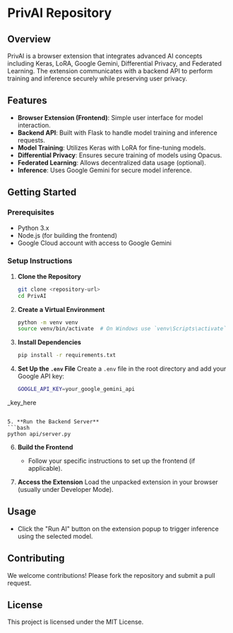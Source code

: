 
# PrivAI Repository

## Overview
PrivAI is a browser extension that integrates advanced AI concepts including Keras, LoRA, Google Gemini, Differential Privacy, and Federated Learning. The extension communicates with a backend API to perform training and inference securely while preserving user privacy.

## Features
- **Browser Extension (Frontend)**: Simple user interface for model interaction.
- **Backend API**: Built with Flask to handle model training and inference requests.
- **Model Training**: Utilizes Keras with LoRA for fine-tuning models.
- **Differential Privacy**: Ensures secure training of models using Opacus.
- **Federated Learning**: Allows decentralized data usage (optional).
- **Inference**: Uses Google Gemini for secure model inference.

## Getting Started

### Prerequisites
- Python 3.x
- Node.js (for building the frontend)
- Google Cloud account with access to Google Gemini

### Setup Instructions

1. **Clone the Repository**
   ```bash
   git clone <repository-url>
   cd PrivAI
   ```

2. **Create a Virtual Environment**
   ```bash
   python -m venv venv
   source venv/bin/activate  # On Windows use `venv\Scripts\activate`
   ```

3. **Install Dependencies**
   ```bash
   pip install -r requirements.txt
   ```

4. **Set Up the `.env` File**
   Create a `.env` file in the root directory and add your Google API key:
   ```bash
   GOOGLE_API_KEY=your_google_gemini_api

_key_here
   ```

5. **Run the Backend Server**
   ```bash
   python api/server.py
   ```

6. **Build the Frontend**
   - Follow your specific instructions to set up the frontend (if applicable).

7. **Access the Extension**
   Load the unpacked extension in your browser (usually under Developer Mode).

## Usage
- Click the "Run AI" button on the extension popup to trigger inference using the selected model.

## Contributing
We welcome contributions! Please fork the repository and submit a pull request.

## License
This project is licensed under the MIT License.



